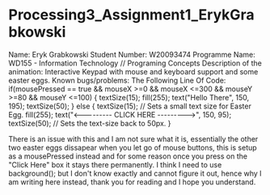 # Processing3_Assignment1_ErykGrabkowski

Name: Eryk Grabkowski
Student Number: W20093474
Programme Name: WD155 - Information Technology // Programing Concepts
Description of the animation: Interactive Keypad with mouse and keyboard support and some easter eggs.
Known bugs/problems: 
   The Following Line Of Code:
  if(mousePressed == true && mouseX >=0 && mouseX <=300 && mouseY >=80 && mouseY <=100)
  {
    textSize(15); 
    fill(255);
    text("Hello There", 150, 195);
    textSize(50);
  }
  else
  {
    textSize(15); // Sets a small text size for Easter Egg.
    fill(255);
    text("<--------- CLICK HERE --------->", 150, 95);
    textSize(50); // Sets the text-size back to 50px.
  }
  
  There is an issue with this and I am not sure what it is, essentially
  the other two easter eggs dissapear when you let go of mouse buttons, this is setup as a mousePressed
  instead and for some reason once you press on the "Click Here" box it stays there permanently.
  I think I need to use background(); but I don't know exactly and cannot figure it out, hence why I am writing
  here instead, thank you for reading and I hope you understand.
